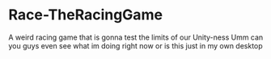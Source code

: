 # Race-TheRacingGame
A weird racing game that is gonna test the limits of our Unity-ness
Umm can you guys even see what im doing right now or is this just in my own desktop
